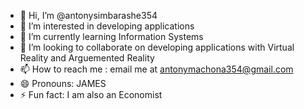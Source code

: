 - 👋 Hi, I’m @antonysimbarashe354
- 👀 I’m interested in developing applications 
- 🌱 I’m currently learning Information Systems 
- 💞️ I’m looking to collaborate on developing applications with Virtual Reality and Arguemented Reality 
- 📫 How to reach me : email me at antonymachona354@gmail.com 
- 😄 Pronouns: JAMES 
- ⚡ Fun fact: I am also an Economist 

<!---
antonysimbarashe354/antonysimbarashe354 is a ✨ special ✨ repository because its `README.md` (this file) appears on your GitHub profile.
You can click the Preview link to take a look at your changes.
--->
